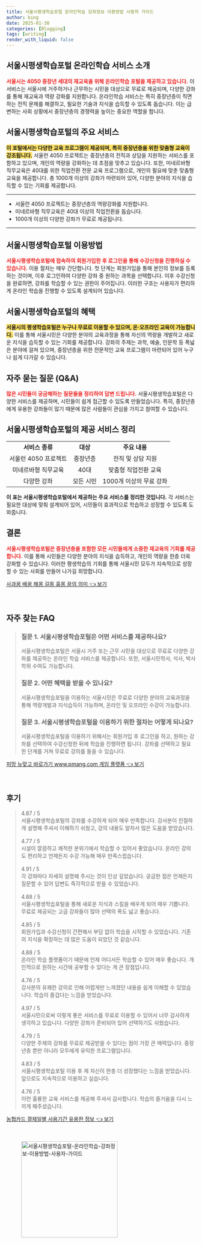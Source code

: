 ```yaml
---
title: 서울시평생학습포털 온라인학습 강좌정보 이용방법 사용자 가이드
author: bing
date: 2025-01-30
categories: [Blogging]
tags: [writing]
render_with_liquid: false
---
```



<h2 id='서울시평생학습포털_소개'>서울시평생학습포털 온라인학습 서비스 소개</h2>

<p><b><span style="color: #ee2323;">서울시는 4050 중장년 세대의 재교육을 위해 온라인학습 포털을 제공하고 있습니다.</span></b> 이 서비스는 서울시에 거주하거나 근무하는 시민을 대상으로 무료로 제공되며, 다양한 강좌를 통해 재교육과 역량 강화를 지원합니다. 온라인학습 서비스는 특히 중장년층이 직면하는 전직 문제를 해결하고, 필요한 기술과 지식을 습득할 수 있도록 돕습니다. 이는 급변하는 사회 상황에서 중장년층의 경쟁력을 높이는 중요한 역할을 합니다.</p>

<h2 id='주요_서비스'>서울시평생학습포털의 주요 서비스</h2>

<p><b><span style="background-color: #ffe066;">이 포털에서는 다양한 교육 프로그램이 제공되며, 특히 중장년층을 위한 맞춤형 교육이 강조됩니다.</span></b> 서울런 4050 프로젝트는 중장년층의 전직과 상담을 지원하는 서비스를 포함하고 있으며, 개인의 역량을 강화하는 데 초점을 맞추고 있습니다. 또한, 미네르바형 직무교육은 40대를 위한 직업전환 전문 교육 프로그램으로, 개인의 필요에 맞춘 맞춤형 교육을 제공합니다. 총 1000개 이상의 강좌가 마련되어 있어, 다양한 분야의 지식을 습득할 수 있는 기회를 제공합니다.</p>

<hr />

<ul>
    <li>서울런 4050 프로젝트는 중장년층의 역량강화를 지원합니다.</li>
    <li>미네르바형 직무교육은 40대 이상의 직업전환을 돕습니다.</li>
    <li>1000개 이상의 다양한 강좌가 무료로 제공됩니다.</li>
</ul>

<hr />

<h2 id='이용_방법'>서울시평생학습포털 이용방법</h2>

<p><b><span style="color: #ee2323;">서울시평생학습포털에 접속하여 회원가입한 후 로그인을 통해 수강신청을 진행하실 수 있습니다.</span></b> 이용 절차는 매우 간단합니다. 첫 단계는 회원가입을 통해 본인의 정보를 등록하는 것이며, 이후 로그인하여 다양한 강좌 중 원하는 과목을 선택합니다. 이후 수강신청을 완료하면, 강좌를 학습할 수 있는 권한이 주어집니다. 이러한 구조는 사용자가 편리하게 온라인 학습을 진행할 수 있도록 설계되어 있습니다.</p>

<h2 id='혜택'>서울시평생학습포털의 혜택</h2>

<p><b><span style="background-color: #ffe066;">서울시의 평생학습포털은 누구나 무료로 이용할 수 있으며, 온·오프라인 교육이 가능합니다.</span></b> 이를 통해 서울시민은 다양한 분야의 교육과정을 통해 자신의 역량을 개발하고 새로운 지식을 습득할 수 있는 기회를 제공합니다. 강좌의 주제는 과학, 예술, 인문학 등 폭넓은 분야에 걸쳐 있으며, 중장년층을 위한 전문적인 교육 프로그램이 마련되어 있어 누구나 쉽게 다가갈 수 있습니다.</p>

<h2 id='자주_묻는_질문'>자주 묻는 질문 (Q&A)</h2>

<p><b><span style="color: #ee2323;">많은 시민들이 궁금해하는 질문들을 정리하여 답변 드립니다.</span></b> 서울시평생학습포털은 다양한 서비스를 제공하며, 시민들이 쉽게 접근할 수 있도록 만들었습니다. 특히, 중장년층에게 유용한 강좌들이 많기 때문에 많은 사람들이 관심을 가지고 참여할 수 있습니다.</p>

<h2 id='서비스_정리'>서울시평생학습포털의 제공 서비스 정리</h2>

<table>
    <tr>
        <td style="text-align: center; height: 17px;"><b>서비스 종류</b></td>
        <td style="text-align: center; height: 17px;"><b>대상</b></td>
        <td style="text-align: center; height: 17px;"><b>주요 내용</b></td>
    </tr>
    <tr>
        <td style="text-align: center; height: 17px;">서울런 4050 프로젝트</td>
        <td style="text-align: center; height: 17px;">중장년층</td>
        <td style="text-align: center; height: 17px;">전직 및 상담 지원</td>
    </tr>
    <tr>
        <td style="text-align: center; height: 17px;">미네르바형 직무교육</td>
        <td style="text-align: center; height: 17px;">40대</td>
        <td style="text-align: center; height: 17px;">맞춤형 직업전환 교육</td>
    </tr>
    <tr>
        <td style="text-align: center; height: 17px;">다양한 강좌</td>
        <td style="text-align: center; height: 17px;">모든 시민</td>
        <td style="text-align: center; height: 17px;">1000개 이상의 무료 강좌</td>
    </tr>
</table>

<p><b><span class="highlight">이 표는 서울시평생학습포털에서 제공하는 주요 서비스를 정리한 것입니다.</span></b> 각 서비스는 필요한 대상에 맞춰 설계되어 있어, 시민들이 효과적으로 학습하고 성장할 수 있도록 도와줍니다.</p>

<h2 id='결론'>결론</h2>

<p><b><span style="color: #ee2323;">서울시평생학습포털은 중장년층을 포함한 모든 시민들에게 소중한 재교육의 기회를 제공합니다.</span></b> 이를 통해 시민들은 다양한 분야의 지식을 습득하고, 개인의 역량을 한층 더욱 강화할 수 있습니다. 이러한 평생학습의 기회를 통해 서울시민 모두가 지속적으로 성장할 수 있는 사회를 만들어 나가길 희망합니다.</p>


<p><a class="click-button" title="사과꿈 배꿈 해몽 길몽 흉몽 꿈의 의미" href="https://aptwhite.github.io/posts/%EC%82%AC%EA%B3%BC%EA%BF%88-%EB%B0%B0%EA%BF%88-%ED%95%B4%EB%AA%BD-%EA%B8%B8%EB%AA%BD-%ED%9D%89%EB%AA%BD-%EA%BF%88%EC%9D%98-%EC%9D%98%EB%AF%B8/" rel="dofollow">사과꿈 배꿈 해몽 길몽 흉몽 꿈의 의미 👈 보기</a></p><br>
<h2 id='자주_찾는_FAQ'>자주 찾는 FAQ</h2>
<div itemscope="" itemtype="https://schema.org/FAQPage"> 
<blockquote> 
<div itemscope="" itemprop="mainEntity" itemtype="https://schema.org/Question"> 
<h3 itemprop="name">질문 1. 서울시평생학습포털은 어떤 서비스를 제공하나요?</h3> 
<div itemscope="" itemprop="acceptedAnswer" itemtype="https://schema.org/Answer"> 
<span itemprop="text"> 
<p>서울시평생학습포털은 서울시 거주 또는 근무 시민을 대상으로 무료로 다양한 강좌를 제공하는 온라인 학습 서비스를 제공합니다. 또한, 서울시민학사, 석사, 박사 학위 수여도 가능합니다.</p> 
</span> 
</div> 
</div> 

<div itemscope="" itemprop="mainEntity" itemtype="https://schema.org/Question"> 
<h3 itemprop="name">질문 2. 어떤 혜택을 받을 수 있나요?</h3> 
<div itemscope="" itemprop="acceptedAnswer" itemtype="https://schema.org/Answer"> 
<span itemprop="text"> 
<p>서울시평생학습포털을 이용하는 서울시민은 무료로 다양한 분야의 교육과정을 통해 역량개발과 지식습득이 가능하며, 온라인 및 오프라인 수강이 가능합니다.</p> 
</span> 
</div> 
</div> 

<div itemscope="" itemprop="mainEntity" itemtype="https://schema.org/Question"> 
<h3 itemprop="name">질문 3. 서울시평생학습포털을 이용하기 위한 절차는 어떻게 되나요?</h3> 
<div itemscope="" itemprop="acceptedAnswer" itemtype="https://schema.org/Answer"> 
<span itemprop="text"> 
<p>서울시평생학습포털을 이용하기 위해서는 회원가입 후 로그인을 하고, 원하는 강좌를 선택하여 수강신청한 뒤에 학습을 진행하면 됩니다. 강좌를 선택하고 필요한 단계를 거쳐 무료로 강의를 들을 수 있습니다.</p> 
</span> 
</div> 
</div> 
</blockquote> 
</div>
<p><a class="click-button" title="피망 뉴맞고 바로가기 www.pmang.com 게임 플랫폼" href="https://aptwhite.github.io/posts/%ED%94%BC%EB%A7%9D-%EB%89%B4%EB%A7%9E%EA%B3%A0-%EB%B0%94%EB%A1%9C%EA%B0%80%EA%B8%B0-www.pmang.com-%EA%B2%8C%EC%9E%84-%ED%94%8C%EB%9E%AB%ED%8F%BC/" rel="dofollow">피망 뉴맞고 바로가기 www.pmang.com 게임 플랫폼 👈 보기</a></p><br>
<h2 id='후기'>후기</h2>
<div itemscope itemtype="https://schema.org/Product">
  <blockquote>
  <div itemprop="review" itemscope itemtype="https://schema.org/Review">
      <div itemprop="reviewRating" itemscope itemtype="https://schema.org/Rating"> <span itemprop="ratingValue">4.87</span> / <span itemprop="bestRating">5</span> </div>
      <span itemprop="reviewBody">서울시평생학습포털의 강좌를 수강하게 되어 매우 만족합니다. 강사분이 친절하게 설명해 주셔서 이해하기 쉬웠고, 강의 내용도 알차서 많은 도움을 받았습니다.</span>
  </div>
  <br>
  <div itemprop="review" itemscope itemtype="https://schema.org/Review">
      <div itemprop="reviewRating" itemscope itemtype="https://schema.org/Rating"> <span itemprop="ratingValue">4.77</span> / <span itemprop="bestRating">5</span> </div>
      <span itemprop="reviewBody">시설이 깔끔하고 쾌적한 분위기에서 학습할 수 있어서 좋았습니다. 온라인 강의도 편리하고 언제든지 수강 가능해 매우 만족스럽습니다.</span>
  </div>
  <br>
  <div itemprop="review" itemscope itemtype="https://schema.org/Review">
      <div itemprop="reviewRating" itemscope itemtype="https://schema.org/Rating"> <span itemprop="ratingValue">4.91</span> / <span itemprop="bestRating">5</span> </div>
      <span itemprop="reviewBody">각 강좌마다 자세히 설명해 주시는 것이 인상 깊었습니다. 궁금한 점은 언제든지 질문할 수 있어 답변도 즉각적으로 받을 수 있었습니다.</span>
  </div>
  <br>
  <div itemprop="review" itemscope itemtype="https://schema.org/Review">
      <div itemprop="reviewRating" itemscope itemtype="https://schema.org/Rating"> <span itemprop="ratingValue">4.88</span> / <span itemprop="bestRating">5</span> </div>
      <span itemprop="reviewBody">서울시평생학습포털을 통해 새로운 지식과 스킬을 배우게 되어 매우 기쁩니다. 무료로 제공되는 고급 강좌들이 많아 선택의 폭도 넓고 좋습니다.</span>
  </div>
  <br>
  <div itemprop="review" itemscope itemtype="https://schema.org/Review">
      <div itemprop="reviewRating" itemscope itemtype="https://schema.org/Rating"> <span itemprop="ratingValue">4.85</span> / <span itemprop="bestRating">5</span> </div>
      <span itemprop="reviewBody">회원가입과 수강신청이 간편해서 부담 없이 학습을 시작할 수 있었습니다. 기존의 지식을 확장하는 데 많은 도움이 되었던 것 같습니다.</span>
  </div>
  <br>
  <div itemprop="review" itemscope itemtype="https://schema.org/Review">
      <div itemprop="reviewRating" itemscope itemtype="https://schema.org/Rating"> <span itemprop="ratingValue">4.88</span> / <span itemprop="bestRating">5</span> </div>
      <span itemprop="reviewBody">온라인 학습 플랫폼이기 때문에 언제 어디서든 학습할 수 있어 매우 좋습니다. 개인적으로 원하는 시간에 공부할 수 있다는 게 큰 장점입니다.</span>
  </div>
  <br>
  <div itemprop="review" itemscope itemtype="https://schema.org/Review">
      <div itemprop="reviewRating" itemscope itemtype="https://schema.org/Rating"> <span itemprop="ratingValue">4.76</span> / <span itemprop="bestRating">5</span> </div>
      <span itemprop="reviewBody">강사분의 유쾌한 강의로 인해 어렵게만 느껴졌던 내용을 쉽게 이해할 수 있었습니다. 학습이 즐겁다는 느낌을 받았습니다.</span>
  </div>
  <br>
  <div itemprop="review" itemscope itemtype="https://schema.org/Review">
      <div itemprop="reviewRating" itemscope itemtype="https://schema.org/Rating"> <span itemprop="ratingValue">4.97</span> / <span itemprop="bestRating">5</span> </div>
      <span itemprop="reviewBody">서울시민으로써 이렇게 좋은 서비스를 무료로 이용할 수 있어서 너무 감사하게 생각하고 있습니다. 다양한 강좌가 준비되어 있어 선택하기도 쉬웠습니다.</span>
  </div>
  <br>
  <div itemprop="review" itemscope itemtype="https://schema.org/Review">
      <div itemprop="reviewRating" itemscope itemtype="https://schema.org/Rating"> <span itemprop="ratingValue">4.79</span> / <span itemprop="bestRating">5</span> </div>
      <span itemprop="reviewBody">다양한 주제의 강좌를 무료로 제공받을 수 있다는 점이 가장 큰 매력입니다. 중장년층 뿐만 아니라 모두에게 유익한 프로그램입니다.</span>
  </div>
  <br>
  <div itemprop="review" itemscope itemtype="https://schema.org/Review">
      <div itemprop="reviewRating" itemscope itemtype="https://schema.org/Rating"> <span itemprop="ratingValue">4.83</span> / <span itemprop="bestRating">5</span> </div>
      <span itemprop="reviewBody">서울시평생학습포털 이용 후 제 자신이 한층 더 성장했다는 느낌을 받았습니다. 앞으로도 지속적으로 이용하고 싶습니다.</span>
  </div>
  <br>
  <div itemprop="review" itemscope itemtype="https://schema.org/Review">
      <div itemprop="reviewRating" itemscope itemtype="https://schema.org/Rating"> <span itemprop="ratingValue">4.76</span> / <span itemprop="bestRating">5</span> </div>
      <span itemprop="reviewBody">이런 훌륭한 교육 서비스를 제공해 주셔서 감사합니다. 학습의 즐거움을 다시 느끼게 해주셨습니다.</span>
  </div>
  </blockquote>
</div>
<p><a class="click-button" title="농협카드 결제일별 사용기간 유용한 정보" href="https://aptwhite.github.io/posts/%EB%86%8D%ED%98%91%EC%B9%B4%EB%93%9C-%EA%B2%B0%EC%A0%9C%EC%9D%BC%EB%B3%84-%EC%82%AC%EC%9A%A9%EA%B8%B0%EA%B0%84-%EC%9C%A0%EC%9A%A9%ED%95%9C-%EC%A0%95%EB%B3%B4/" rel="dofollow">농협카드 결제일별 사용기간 유용한 정보 👈 보기</a></p><br>
<figure class="image"><img src="https://aptwhite.github.io/assets/img/thumbnail/서울시평생학습포털-온라인학습-강좌정보-이용방법-사용자-가이드.webp" alt="서울시평생학습포털-온라인학습-강좌정보-이용방법-사용자-가이드" width="256" height="256"></figure>